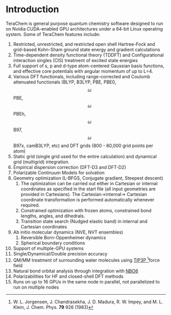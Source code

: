 # Introduction

TeraChem is general purpose quantum chemistry software designed to run on Nvidia CUDA-enabled GPU architectures under a 64-bit Linux operating system. Some of TeraChem features include:

1. Restricted, unrestricted, and restricted open shell Hartree-Fock and grid-based Kohn-Sham ground state energy and gradient calculations
2. Time-dependent density functional theory (TDDFT) and Configurational interaction singles (CIS) treatment of excited state energies
3. Full support of s, p and d-type atom-centered Gaussian basis functions, and effective core potentials with angular momentum of up to L=4.
4. Various DFT functionals, including range-corrected and Coulomb attenuated functionals (BLYP, B3LYP, PBE, PBE0, $$\omega$$PBE, $$\omega$$PBEh, $$\omega$$B97, $$\omega$$B97x, camB3LYP, etc) and DFT grids (800 - 80,000 grid points per atom)
5. Static grid (single grid used for the entire calculation) and dynamical grid (multigrid) integration.
6. Empirical dispersion correction (DFT-D3 and DFT-D2)
7. Polarizable Continuum Models for solvation
8. Geometry optimization (L-BFGS, Conjugate gradient, Steepest descent)
   1. The optimization can be carried out either in Cartesian or internal coordinates as specified in the start file (all input geometries are provided in Cartesians). The Cartesian->internal->   Cartesian coordinate transformation is performed automatically whenever required.
   2. Constrained optimization with frozen atoms, constrained bond lengths, angles, and dihedrals.
   3. Transition state search (Nudged elastic band) in internal and Cartesian coordinates
9. Ab initio molecular dynamics (NVE, NVT ensembles)
   1. Reversible Born-Oppenheimer dynamics
   2. Spherical boundary conditions
10. Support of multiple-GPU systems
11. Single/Dynamical/Double precision accuracy
12. QM/MM treatment of surrounding water molecules using [TIP3P ](#user-content-fn-1)[^1]force field
13. Natural bond orbital analysis through integration with [NBO6](https://nbo6.chem.wisc.edu/webnbo\_css.htm)
14. Polarizabilities for HF and closed-shell DFT methods
15. Runs on up to 16 GPUs in the same node in parallel, not parallelized to run on multiple nodes

[^1]: W. L. Jorgensen, J. Chandrasekha, J. D. Madura, R. W. Impey, and M. L. Klein, J. Chem. Phys. **79** 926 (1983)
